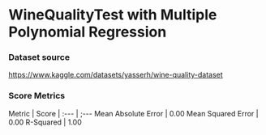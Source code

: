 # WineQualityTest with Multiple Polynomial Regression #

### Dataset source ###
https://www.kaggle.com/datasets/yasserh/wine-quality-dataset

### Score Metrics ###
Metric | Score
| :--- | ;--- 
Mean Absolute Error  | 0.00
Mean Squared Error  | 0.00
R-Squared  | 1.00
